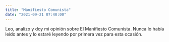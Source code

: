 ```yaml
---
title: "Manifiesto Comunista"
date: "2021-09-21 07:40:00"
---
```


Leo, analizo y doy mi opinión sobre El Manifiesto Comunista. Nunca lo había leído antes y lo estaré leyendo por primera vez para esta ocasión.